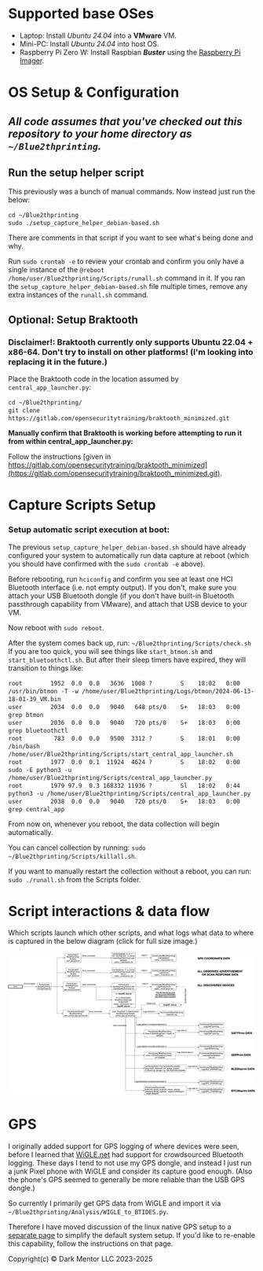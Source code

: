 # Supported base OSes

* Laptop: Install *Ubuntu 24.04* into a **VMware** VM.
* Mini-PC: Install *Ubuntu 24.04* into host OS.
* Raspberry Pi Zero W: Install Raspbian ***Buster*** using the [Raspberry Pi Imager](https://www.raspberrypi.com/software/).

# OS Setup & Configuration

## ***All code assumes that you've checked out this repository to your home directory as `~/Blue2thprinting`.***

## Run the setup helper script

This previously was a bunch of manual commands. Now instead just run the below:

```
cd ~/Blue2thprinting
sudo ./setup_capture_helper_debian-based.sh
```

There are comments in that script if you want to see what's being done and why.

Run `sudo crontab -e` to review your crontab and confirm you only have a single instance of the `@reboot /home/user/Blue2thprinting/Scripts/runall.sh` command in it. If you ran the `setup_capture_helper_debian-based.sh` file multiple times, remove any extra instances of the `runall.sh` command.

## Optional: Setup Braktooth

### **Disclaimer!**: Braktooth currently only supports Ubuntu 22.04 + x86-64. Don't try to install on other platforms! (I'm looking into replacing it in the future.)

Place the Braktooth code in the location assumed by `central_app_launcher.py`:

```
cd ~/Blue2thprinting/
git clone https://gitlab.com/opensecuritytraining/braktooth_minimized.git
```

**Manually confirm that Braktooth is working before attempting to run it from within central_app_launcher.py:**

Follow the instructions [given in https://gitlab.com/opensecuritytraining/braktooth_minimized](https://gitlab.com/opensecuritytraining/braktooth_minimized.git).

# Capture Scripts Setup

### Setup automatic script execution at boot:

The previous `setup_capture_helper_debian-based.sh` should have already configured your system to automatically run data capture at reboot (which you should have confirmed with the `sudo crontab -e` above).

Before rebooting, run `hciconfig` and confirm you see at least one HCI Bluetooth interface (i.e. not empty output). If you don't, make sure you attach your USB Bluetooth dongle (if you don't have built-in Bluetooth passthrough capability from VMware), and attach that USB device to your VM.

Now reboot with `sudo reboot`.

After the system comes back up, run:
`~/Blue2thprinting/Scripts/check.sh`
If you are too quick, you will see things like `start_btmon.sh` and `start_bluetoothctl.sh`.
But after their sleep timers have expired, they will transition to things like:

```
root        1952  0.0  0.0   3636  1008 ?        S    18:02   0:00 /usr/bin/btmon -T -w /home/user/Blue2thprinting/Logs/btmon/2024-06-13-18-01-39_VM.bin
user        2034  0.0  0.0   9040   648 pts/0    S+   18:03   0:00 grep btmon
user        2036  0.0  0.0   9040   720 pts/0    S+   18:03   0:00 grep bluetoothctl
root         783  0.0  0.0   9500  3312 ?        S    18:01   0:00 /bin/bash /home/user/Blue2thprinting/Scripts/start_central_app_launcher.sh
root        1977  0.0  0.1  11924  4624 ?        S    18:02   0:00 sudo -E python3 -u /home/user/Blue2thprinting/Scripts/central_app_launcher.py
root        1979 97.9  0.3 168332 11936 ?        Sl   18:02   0:44 python3 -u /home/user/Blue2thprinting/Scripts/central_app_launcher.py
user        2038  0.0  0.0   9040   720 pts/0    S+   18:03   0:00 grep central_app
```
From now on, whenever you reboot, the data collection will begin automatically.

You can cancel collection by running: `sudo ~/Blue2thprinting/Scripts/killall.sh`.

If you want to manually restart the collection without a reboot, you can run: `sudo ./runall.sh` from the Scripts folder.

# Script interactions & data flow

Which scripts launch which other scripts, and what logs what data to where is captured in the below diagram (click for full size image.)

![](./img/Blue2thprinting_script_to_data_diagram.png)

# GPS

I originally added support for GPS logging of where devices were seen, before I learned that [WiGLE.net](https://WiGLE.net) had support for crowdsourced Bluetooth logging. These days I tend to not use my GPS dongle, and instead I just run a junk Pixel phone with WiGLE and consider its capture good enough. (Also the phone's GPS seemed to generally be more reliable than the USB GPS dongle.)

So currently I primarily get GPS data from WiGLE and import it via `~/Blue2thprinting/Analysis/WIGLE_to_BTIDES.py`.

Therefore I have moved discussion of the linux native GPS setup to a [separate page](./GPS.md) to simplify the default system setup. If you'd like to re-enable this capability, follow the instructions on that page.

Copyright(c) © Dark Mentor LLC 2023-2025
